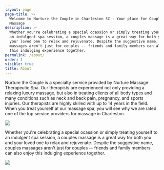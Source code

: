 ```yaml
---
layout: page
page-title: >-
  Welcome to Nurture the Couple in Charleston SC - Your place for Couples
  Massage
description: >-
  Whether you're celebrating a special ocassion or simply treating yourself to
  an indulgent spa session, a couples massage is a great way for both you and
  your loved one to relax and rejuvenate. Despite the suggestive name, couples
  massages aren't just for couples -- friends and family members can also enjoy
  this indulging experience together.
permalink: /about/
order: 1
visible: true
title: About
---
```

Nurture the Couple is a specialty service provided by Nurture Massage Therapeutic Spa. Our therapists are experienced not only providing a relaxing luxury massage, but also in treating clients of all body types and many conditions such as neck and back pain, pregnancy, and sports injuries. Our therapists are highly skilled with up to 14 years in the field.  When you treat yourself at our massage spa, you will see why we are rated one of the top service providers for massage in Charleston.

<img src="https://raw.githubusercontent.com/nurturemassage/nurture-the-couple/master/assets/images/couples%20and%20friends%20massage.jpg">

Whether you're celebrating a special ocassion or simply treating yourself to an indulgent spa session, a couples massage is a great way for both you and your loved one to relax and rejuvenate. Despite the suggestive name, couples massages aren't just for couples -- friends and family members can also enjoy this indulging experience together.

<img src="https://raw.githubusercontent.com/nurturemassage/nurture-the-couple/master/assets/images/couples_massage_charleston_sc.jpg">
